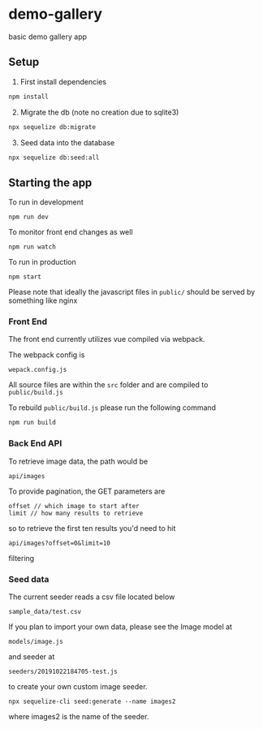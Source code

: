# demo-gallery
basic demo gallery app

## Setup

1. First install dependencies 
```bash
npm install
```
2. Migrate the db (note no creation due to sqlite3)
```bash
npx sequelize db:migrate
```
3. Seed data into the database
```bash
npx sequelize db:seed:all
```

## Starting the app

To run in development
```
npm run dev
```

To monitor front end changes as well
```
npm run watch
```

To run in production
```
npm start
```

Please note that ideally the javascript files in `public/` should be served by something like nginx

### Front End

The front end currently utilizes vue compiled via webpack.

The webpack config is
```
wepack.config.js
```

All source files are within the `src` folder  and are compiled to `public/build.js`  

To rebuild `public/build.js` please run the following command
```bash
npm run build
```



### Back End API

To retrieve image data, the path would be 
```
api/images
```
To provide pagination, the GET parameters are 
```
offset // which image to start after
limit // how many results to retrieve
```
so to retrieve the first ten results you'd need to hit
```
api/images?offset=0&limit=10
```

filtering


### Seed data
The current seeder reads a csv file located below
```
sample_data/test.csv
```

If you plan to import your own data, please see the Image model at 
```
models/image.js
```
and seeder at 
```
seeders/20191022184705-test.js
```
to create your own custom image seeder.
```
npx sequelize-cli seed:generate --name images2
```
where images2 is the name of the seeder.